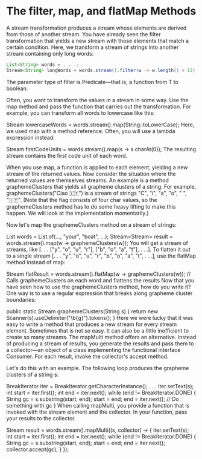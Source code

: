 # The filter, map, and flatMap Methods

A stream transformation produces a stream whose elements are derived from those of another stream. You have already seen the filter transformation that yields a new stream with those elements that match a certain condition. Here, we transform a stream of strings into another stream containing only long words:

```java
List<String> words = . . .;
Stream<String> longWords = words.stream().filter(w -> w.length() > 12)
```
The parameter type of filter is Predicate<T>—that is, a function from T to boolean.

Often, you want to transform the values in a stream in some way. Use the map method and pass the function that carries out the transformation. For example, you can transform all words to lowercase like this:

Stream<String> lowercaseWords = words.stream().map(String::toLowerCase);
Here, we used map with a method reference. Often, you will use a lambda expression instead:

Stream<Character> firstCodeUnits = words.stream().map(s -> s.charAt(0));
The resulting stream contains the first code unit of each word.


When you use map, a function is applied to each element, yielding a new stream of the returned values. Now consider the situation where the returned values are themselves streams. An example is a method graphemeClusters that yields all grapheme clusters of a string. For example, graphemeClusters("Ciao 🇮🇹") is a stream of strings "C", "i", "a", "o", " ", "🇮🇹". (Note that the flag consists of four char values, so the graphemeClusters method has to do some heavy lifting to make this happen. We will look at the implementation momentarily.)

Now let's map the graphemeClusters method on a stream of strings:

List<String> words = List.of(..., "your", "boat", ...);
Stream<Stream<String>> result = words.stream().map(w -> graphemeClusters(w));
You will get a stream of streams, like [. . . ["y", "o", "u", "r"], ["b", "o", "a", "t"], . . .]. To flatten it out to a single stream [. . . "y", "o", "u", "r", "b", "o", "a", "t", . . .], use the flatMap method instead of map:

Stream<String> flatResult = words.stream().flatMap(w -> graphemeClusters(w));
   // Calls graphemeClusters on each word and flattens the results
Now that you have seen how to use the graphemeClusters method, how do you write it? One way is to use a regular expression that breaks along grapheme cluster boundaries:

public static Stream<String> graphemeClusters(String s)
{
   return new Scanner(s).useDelimiter("\\b{g}").tokens();
}
Here we were lucky that it was easy to write a method that produces a new stream for every stream element. Sometimes that is not so easy. It can also be a little inefficient to create so many streams. The mapMulti method offers an alternative. Instead of producing a stream of results, you generate the results and pass them to a collector—an object of a class implementing the functional interface Consumer. For each result, invoke the collector's accept method.

Let's do this with an example. The following loop produces the grapheme clusters of a string s:

BreakIterator iter = BreakIterator.getCharacterInstance();
. . .
iter.setText(s);
int start = iter.first();
int end = iter.next();
while (end != BreakIterator.DONE) {
   String gc = s.substring(start, end);
   start = end;
   end = iter.next();
   // Do something with gc
}
When calling mapMulti, you provide a function that is invoked with the stream element and the collector. In your function, pass your results to the collector.

Stream<String> result = words.stream().mapMulti((s, collector) ->
   {
      iter.setText(s);
      int start = iter.first();
      int end = iter.next();
      while (end != BreakIterator.DONE)
      {
         String gc = s.substring(start, end);
         start = end;
         end = iter.next();
         collector.accept(gc);
      }
   });